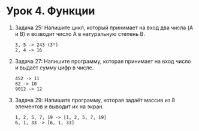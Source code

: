 # Урок 4. Функции

1. Задача 25: Напишите цикл, который принимает на вход два числа (A и B) и возводит число A в натуральную степень B.
   ```
   3, 5 -> 243 (3⁵)
   2, 4 -> 16
   ```
2. Задача 27: Напишите программу, которая принимает на вход число и выдаёт сумму цифр в числе.
   ```
   452 -> 11
   82 -> 10
   9012 -> 12
   ```
3. Задача 29: Напишите программу, которая задаёт массив из 8 элементов и выводит их на экран.
   ```
   1, 2, 5, 7, 19 -> [1, 2, 5, 7, 19]
   6, 1, 33 -> [6, 1, 33]
   ```
